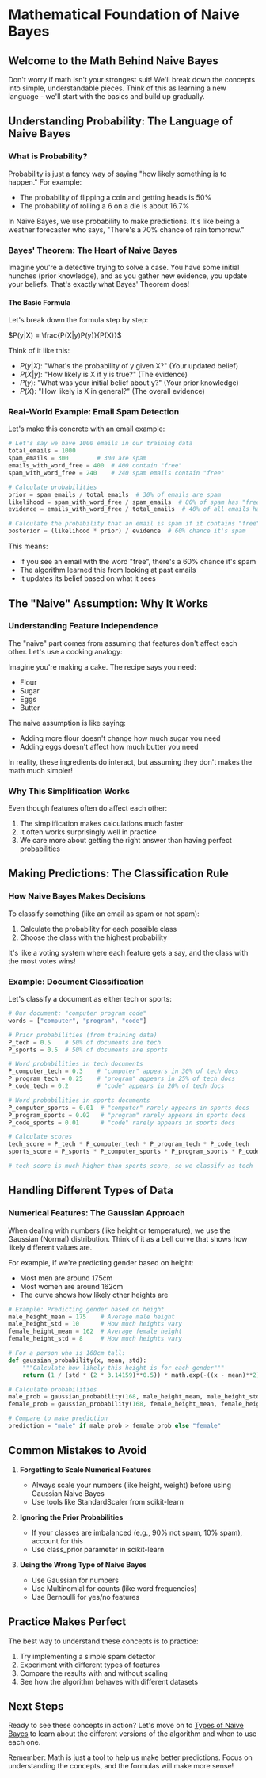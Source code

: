 # Mathematical Foundation of Naive Bayes

## Welcome to the Math Behind Naive Bayes

Don't worry if math isn't your strongest suit! We'll break down the concepts into simple, understandable pieces. Think of this as learning a new language - we'll start with the basics and build up gradually.

## Understanding Probability: The Language of Naive Bayes

### What is Probability?

Probability is just a fancy way of saying "how likely something is to happen." For example:

- The probability of flipping a coin and getting heads is 50%
- The probability of rolling a 6 on a die is about 16.7%

In Naive Bayes, we use probability to make predictions. It's like being a weather forecaster who says, "There's a 70% chance of rain tomorrow."

### Bayes' Theorem: The Heart of Naive Bayes

Imagine you're a detective trying to solve a case. You have some initial hunches (prior knowledge), and as you gather new evidence, you update your beliefs. That's exactly what Bayes' Theorem does!

#### The Basic Formula

Let's break down the formula step by step:

$P(y|X) = \frac{P(X|y)P(y)}{P(X)}$

Think of it like this:

- $P(y|X)$: "What's the probability of y given X?" (Your updated belief)
- $P(X|y)$: "How likely is X if y is true?" (The evidence)
- $P(y)$: "What was your initial belief about y?" (Your prior knowledge)
- $P(X)$: "How likely is X in general?" (The overall evidence)

### Real-World Example: Email Spam Detection

Let's make this concrete with an email example:

```python
# Let's say we have 1000 emails in our training data
total_emails = 1000
spam_emails = 300        # 300 are spam
emails_with_word_free = 400  # 400 contain "free"
spam_with_word_free = 240    # 240 spam emails contain "free"

# Calculate probabilities
prior = spam_emails / total_emails  # 30% of emails are spam
likelihood = spam_with_word_free / spam_emails  # 80% of spam has "free"
evidence = emails_with_word_free / total_emails  # 40% of all emails have "free"

# Calculate the probability that an email is spam if it contains "free"
posterior = (likelihood * prior) / evidence  # 60% chance it's spam
```

This means:

- If you see an email with the word "free", there's a 60% chance it's spam
- The algorithm learned this from looking at past emails
- It updates its belief based on what it sees

## The "Naive" Assumption: Why It Works

### Understanding Feature Independence

The "naive" part comes from assuming that features don't affect each other. Let's use a cooking analogy:

Imagine you're making a cake. The recipe says you need:

- Flour
- Sugar
- Eggs
- Butter

The naive assumption is like saying:

- Adding more flour doesn't change how much sugar you need
- Adding eggs doesn't affect how much butter you need

In reality, these ingredients do interact, but assuming they don't makes the math much simpler!

### Why This Simplification Works

Even though features often do affect each other:

1. The simplification makes calculations much faster
2. It often works surprisingly well in practice
3. We care more about getting the right answer than having perfect probabilities

## Making Predictions: The Classification Rule

### How Naive Bayes Makes Decisions

To classify something (like an email as spam or not spam):

1. Calculate the probability for each possible class
2. Choose the class with the highest probability

It's like a voting system where each feature gets a say, and the class with the most votes wins!

### Example: Document Classification

Let's classify a document as either tech or sports:

```python
# Our document: "computer program code"
words = ["computer", "program", "code"]

# Prior probabilities (from training data)
P_tech = 0.5    # 50% of documents are tech
P_sports = 0.5  # 50% of documents are sports

# Word probabilities in tech documents
P_computer_tech = 0.3    # "computer" appears in 30% of tech docs
P_program_tech = 0.25    # "program" appears in 25% of tech docs
P_code_tech = 0.2        # "code" appears in 20% of tech docs

# Word probabilities in sports documents
P_computer_sports = 0.01  # "computer" rarely appears in sports docs
P_program_sports = 0.02   # "program" rarely appears in sports docs
P_code_sports = 0.01      # "code" rarely appears in sports docs

# Calculate scores
tech_score = P_tech * P_computer_tech * P_program_tech * P_code_tech
sports_score = P_sports * P_computer_sports * P_program_sports * P_code_sports

# tech_score is much higher than sports_score, so we classify as tech
```

## Handling Different Types of Data

### Numerical Features: The Gaussian Approach

When dealing with numbers (like height or temperature), we use the Gaussian (Normal) distribution. Think of it as a bell curve that shows how likely different values are.

For example, if we're predicting gender based on height:

- Most men are around 175cm
- Most women are around 162cm
- The curve shows how likely other heights are

```python
# Example: Predicting gender based on height
male_height_mean = 175    # Average male height
male_height_std = 10      # How much heights vary
female_height_mean = 162  # Average female height
female_height_std = 8     # How much heights vary

# For a person who is 168cm tall:
def gaussian_probability(x, mean, std):
    """Calculate how likely this height is for each gender"""
    return (1 / (std * (2 * 3.14159)**0.5)) * math.exp(-((x - mean)**2) / (2 * std**2))

# Calculate probabilities
male_prob = gaussian_probability(168, male_height_mean, male_height_std)
female_prob = gaussian_probability(168, female_height_mean, female_height_std)

# Compare to make prediction
prediction = "male" if male_prob > female_prob else "female"
```

## Common Mistakes to Avoid

1. **Forgetting to Scale Numerical Features**
   - Always scale your numbers (like height, weight) before using Gaussian Naive Bayes
   - Use tools like StandardScaler from scikit-learn

2. **Ignoring the Prior Probabilities**
   - If your classes are imbalanced (e.g., 90% not spam, 10% spam), account for this
   - Use class_prior parameter in scikit-learn

3. **Using the Wrong Type of Naive Bayes**
   - Use Gaussian for numbers
   - Use Multinomial for counts (like word frequencies)
   - Use Bernoulli for yes/no features

## Practice Makes Perfect

The best way to understand these concepts is to practice:

1. Try implementing a simple spam detector
2. Experiment with different types of features
3. Compare the results with and without scaling
4. See how the algorithm behaves with different datasets

## Next Steps

Ready to see these concepts in action? Let's move on to [Types of Naive Bayes](3-types.md) to learn about the different versions of the algorithm and when to use each one.

Remember: Math is just a tool to help us make better predictions. Focus on understanding the concepts, and the formulas will make more sense!
